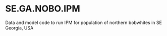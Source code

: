 # SE.GA.NOBO.IPM
Data and model code to run IPM for population of northern bobwhites in SE Georgia, USA
